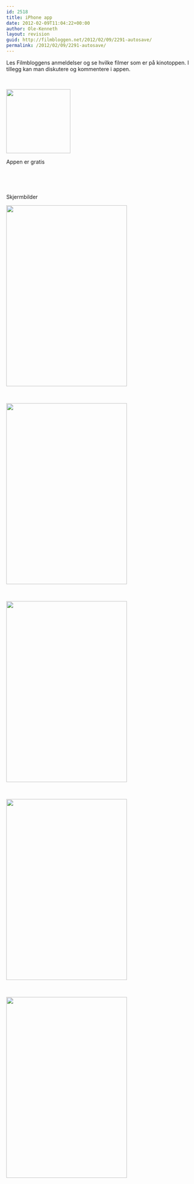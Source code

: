 ```yaml
---
id: 2518
title: iPhone app
date: 2012-02-09T11:04:22+00:00
author: Ole-Kenneth
layout: revision
guid: http://filmbloggen.net/2012/02/09/2291-autosave/
permalink: /2012/02/09/2291-autosave/
---
```

Les Filmbloggens anmeldelser og se hvilke filmer som er på kinotoppen. I tillegg kan man diskutere og kommentere i appen.

&nbsp;

<div id="attachment_2526" style="width: 180px" class="wp-caption alignnone">
  <a href="http://itunes.apple.com/no/app/filmbloggen/id499558427?l=nb&ls=1&mt=8"><img class="size-full wp-image-2526" title="Unknown" src="http://filmbloggen.net/wp-content/uploads//2012/02/Unknown.png" alt="" width="170" height="170" /></a> 
  
  <p class="wp-caption-text">
    Appen er gratis
  </p>
</div>

&nbsp;

&nbsp;

Skjermbilder

[<img class="alignnone size-full wp-image-2519" title="mzl.rhrvaxot.320x480-75" src="http://filmbloggen.net/wp-content/uploads//2012/02/mzl.rhrvaxot.320x480-75.jpg" alt="" width="320" height="480" />](http://filmbloggen.net/wp-content/uploads//2012/02/mzl.rhrvaxot.320x480-75.jpg)

&nbsp;

[<img class="alignnone size-full wp-image-2520" title="mzl.wicgtofm.320x480-75" src="http://filmbloggen.net/wp-content/uploads//2012/02/mzl.wicgtofm.320x480-75.jpg" alt="" width="320" height="480" />](http://filmbloggen.net/wp-content/uploads//2012/02/mzl.wicgtofm.320x480-75.jpg)

&nbsp;

[<img class="alignnone size-full wp-image-2521" title="mzl.eouqbhtq.320x480-75" src="http://filmbloggen.net/wp-content/uploads//2012/02/mzl.eouqbhtq.320x480-75.jpg" alt="" width="320" height="480" />](http://filmbloggen.net/wp-content/uploads//2012/02/mzl.eouqbhtq.320x480-75.jpg)

&nbsp;

[<img class="alignnone size-full wp-image-2522" title="mzl.wmlnkitu.320x480-75" src="http://filmbloggen.net/wp-content/uploads//2012/02/mzl.wmlnkitu.320x480-75.jpg" alt="" width="320" height="480" />](http://filmbloggen.net/wp-content/uploads//2012/02/mzl.wmlnkitu.320x480-75.jpg)

&nbsp;

[<img class="alignnone size-full wp-image-2523" title="mzl.zgqejndp.320x480-75" src="http://filmbloggen.net/wp-content/uploads//2012/02/mzl.zgqejndp.320x480-75.jpg" alt="" width="320" height="480" />](http://filmbloggen.net/wp-content/uploads//2012/02/mzl.zgqejndp.320x480-75.jpg)